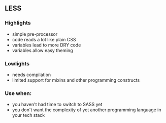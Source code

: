 ## LESS

### Highlights

- simple pre-processor
- code reads a lot like plain CSS
- variables lead to more DRY code
- variables allow easy theming

### Lowlights

- needs compilation
- limited support for mixins and other programming constructs

### Use when:

- you haven't had time to switch to SASS yet
- you don't want the complexity of yet another programming language in your tech stack

